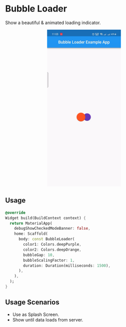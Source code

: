 # Bubble Loader
Show a beautiful & animated loading indicator.

<p align="center">
	<img src="https://github.com/taimoor522/bubble_loader/blob/master/example/demo/1.gif" height="500" alt="Bubble Loader Demo" />
</p>

## Usage

```dart
@override
Widget build(BuildContext context) {
  return MaterialApp(
    debugShowCheckedModeBanner: false,
    home: Scaffold(
      body: const BubbleLoader(
        color1: Colors.deepPurple,
        color2: Colors.deepOrange,
        bubbleGap: 10,
        bubbleScalingFactor: 1,
        duration: Duration(milliseconds: 1500),
      ),
    ),
  );
}
```

## Usage Scenarios

- Use as Splash Screen.
- Show until data loads from server.
